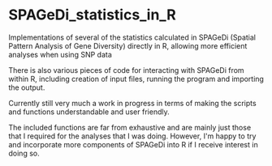 # SPAGeDi_statistics_in_R
Implementations of several of the statistics calculated in SPAGeDi (Spatial Pattern Analysis of Gene Diversity) directly in R, allowing more efficient analyses when using SNP data

There is also various pieces of code for interacting with SPAGeDi from within R, including creation of input files, running the program and importing the output.

Currently still very much a work in progress in terms of making the scripts and functions understandable and user friendly.

The included functions are far from exhaustive and are mainly just those that I required for the analyses that I was doing.  However, I'm happy to try and incorporate more components of SPAGeDi into R if I receive interest in doing so.

